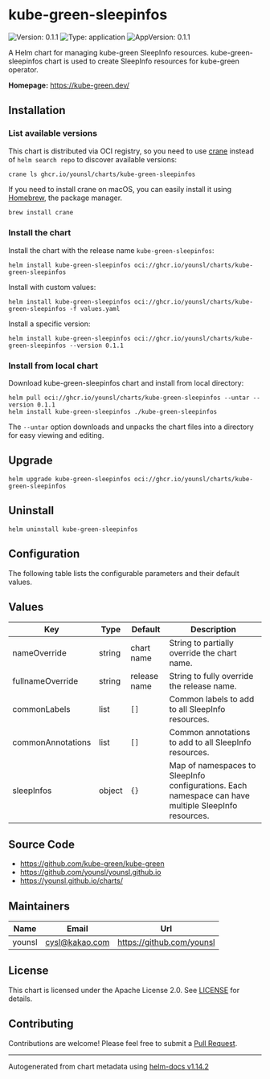 # kube-green-sleepinfos

![Version: 0.1.1](https://img.shields.io/badge/Version-0.1.1-informational?style=flat-square) ![Type: application](https://img.shields.io/badge/Type-application-informational?style=flat-square) ![AppVersion: 0.1.1](https://img.shields.io/badge/AppVersion-0.1.1-informational?style=flat-square)

A Helm chart for managing kube-green SleepInfo resources. kube-green-sleepinfos chart is used to create SleepInfo resources for kube-green operator.

**Homepage:** <https://kube-green.dev/>

## Installation

### List available versions

This chart is distributed via OCI registry, so you need to use [crane](https://github.com/google/go-containerregistry/blob/main/cmd/crane/README.md) instead of `helm search repo` to discover available versions:

```console
crane ls ghcr.io/younsl/charts/kube-green-sleepinfos
```

If you need to install crane on macOS, you can easily install it using [Homebrew](https://brew.sh/), the package manager.

```bash
brew install crane
```

### Install the chart

Install the chart with the release name `kube-green-sleepinfos`:

```console
helm install kube-green-sleepinfos oci://ghcr.io/younsl/charts/kube-green-sleepinfos
```

Install with custom values:

```console
helm install kube-green-sleepinfos oci://ghcr.io/younsl/charts/kube-green-sleepinfos -f values.yaml
```

Install a specific version:

```console
helm install kube-green-sleepinfos oci://ghcr.io/younsl/charts/kube-green-sleepinfos --version 0.1.1
```

### Install from local chart

Download kube-green-sleepinfos chart and install from local directory:

```console
helm pull oci://ghcr.io/younsl/charts/kube-green-sleepinfos --untar --version 0.1.1
helm install kube-green-sleepinfos ./kube-green-sleepinfos
```

The `--untar` option downloads and unpacks the chart files into a directory for easy viewing and editing.

## Upgrade

```console
helm upgrade kube-green-sleepinfos oci://ghcr.io/younsl/charts/kube-green-sleepinfos
```

## Uninstall

```console
helm uninstall kube-green-sleepinfos
```

## Configuration

The following table lists the configurable parameters and their default values.

## Values

| Key | Type | Default | Description |
|-----|------|---------|-------------|
| nameOverride | string | chart name | String to partially override the chart name. |
| fullnameOverride | string | release name | String to fully override the release name. |
| commonLabels | list | `[]` | Common labels to add to all SleepInfo resources. |
| commonAnnotations | list | `[]` | Common annotations to add to all SleepInfo resources. |
| sleepInfos | object | `{}` | Map of namespaces to SleepInfo configurations. Each namespace can have multiple SleepInfo resources. |

## Source Code

* <https://github.com/kube-green/kube-green>
* <https://github.com/younsl/younsl.github.io>
* <https://younsl.github.io/charts/>

## Maintainers

| Name | Email | Url |
| ---- | ------ | --- |
| younsl | <cysl@kakao.com> | <https://github.com/younsl> |

## License

This chart is licensed under the Apache License 2.0. See [LICENSE](https://github.com/younsl/younsl.github.io/blob/main/LICENSE) for details.

## Contributing

Contributions are welcome! Please feel free to submit a [Pull Request](https://github.com/younsl/younsl.github.io/pulls).

----------------------------------------------
Autogenerated from chart metadata using [helm-docs v1.14.2](https://github.com/norwoodj/helm-docs/releases/v1.14.2)
